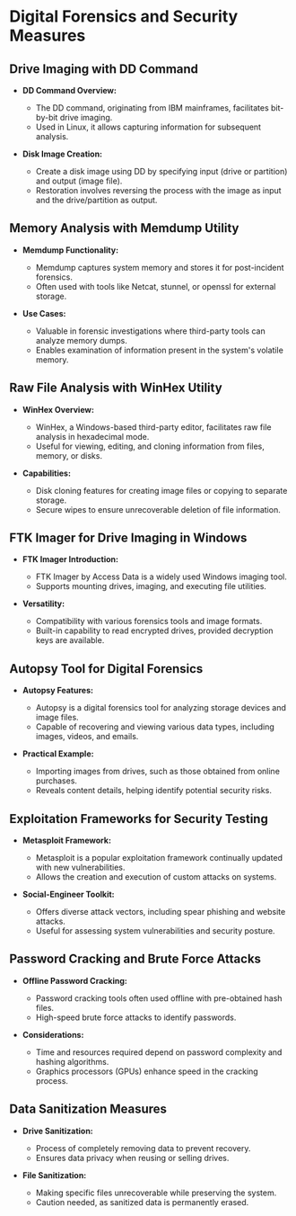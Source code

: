 # Digital Forensics and Security Measures

## Drive Imaging with DD Command

- **DD Command Overview:**
	- The DD command, originating from IBM mainframes, facilitates bit-by-bit drive imaging.
	- Used in Linux, it allows capturing information for subsequent analysis.

- **Disk Image Creation:**
	- Create a disk image using DD by specifying input (drive or partition) and output (image file).
	- Restoration involves reversing the process with the image as input and the drive/partition as output.

## Memory Analysis with Memdump Utility

- **Memdump Functionality:**
	- Memdump captures system memory and stores it for post-incident forensics.
	- Often used with tools like Netcat, stunnel, or openssl for external storage.

- **Use Cases:**
	- Valuable in forensic investigations where third-party tools can analyze memory dumps.
	- Enables examination of information present in the system's volatile memory.

## Raw File Analysis with WinHex Utility

- **WinHex Overview:**
	- WinHex, a Windows-based third-party editor, facilitates raw file analysis in hexadecimal mode.
	- Useful for viewing, editing, and cloning information from files, memory, or disks.

- **Capabilities:**
	- Disk cloning features for creating image files or copying to separate storage.
	- Secure wipes to ensure unrecoverable deletion of file information.

## FTK Imager for Drive Imaging in Windows

- **FTK Imager Introduction:**
	- FTK Imager by Access Data is a widely used Windows imaging tool.
	- Supports mounting drives, imaging, and executing file utilities.

- **Versatility:**
	- Compatibility with various forensics tools and image formats.
	- Built-in capability to read encrypted drives, provided decryption keys are available.

## Autopsy Tool for Digital Forensics

- **Autopsy Features:**
	- Autopsy is a digital forensics tool for analyzing storage devices and image files.
	- Capable of recovering and viewing various data types, including images, videos, and emails.

- **Practical Example:**
	- Importing images from drives, such as those obtained from online purchases.
	- Reveals content details, helping identify potential security risks.

## Exploitation Frameworks for Security Testing

- **Metasploit Framework:**
	- Metasploit is a popular exploitation framework continually updated with new vulnerabilities.
	- Allows the creation and execution of custom attacks on systems.

- **Social-Engineer Toolkit:**
	- Offers diverse attack vectors, including spear phishing and website attacks.
	- Useful for assessing system vulnerabilities and security posture.

## Password Cracking and Brute Force Attacks

- **Offline Password Cracking:**
	- Password cracking tools often used offline with pre-obtained hash files.
	- High-speed brute force attacks to identify passwords.

- **Considerations:**
	- Time and resources required depend on password complexity and hashing algorithms.
	- Graphics processors (GPUs) enhance speed in the cracking process.

## Data Sanitization Measures

- **Drive Sanitization:**
	- Process of completely removing data to prevent recovery.
	- Ensures data privacy when reusing or selling drives.

- **File Sanitization:**
	- Making specific files unrecoverable while preserving the system.
	- Caution needed, as sanitized data is permanently erased.
